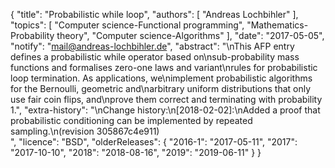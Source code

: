 {
    "title": "Probabilistic while loop",
    "authors": [
        "Andreas Lochbihler"
    ],
    "topics": [
        "Computer science-Functional programming",
        "Mathematics-Probability theory",
        "Computer science-Algorithms"
    ],
    "date": "2017-05-05",
    "notify": "mail@andreas-lochbihler.de",
    "abstract": "\nThis AFP entry defines a probabilistic while operator based on\nsub-probability mass functions and formalises zero-one laws and variant\nrules for probabilistic loop termination. As applications, we\nimplement probabilistic algorithms for the Bernoulli, geometric and\narbitrary uniform distributions that only use fair coin flips, and\nprove them correct and terminating with probability 1.",
    "extra-history": "\nChange history:\n[2018-02-02]:\nAdded a proof that probabilistic conditioning can be implemented by repeated sampling.\n(revision 305867c4e911)<br>",
    "licence": "BSD",
    "olderReleases": {
        "2016-1": "2017-05-11",
        "2017": "2017-10-10",
        "2018": "2018-08-16",
        "2019": "2019-06-11"
    }
}